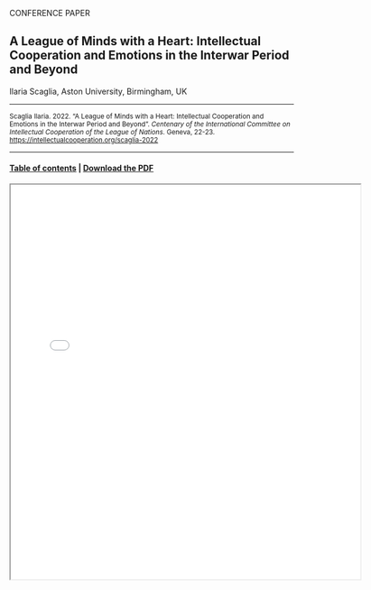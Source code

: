 CONFERENCE PAPER

## A League of Minds with a Heart: Intellectual Cooperation and Emotions in the Interwar Period and Beyond

Ilaria Scaglia, Aston University, Birmingham, UK

<hr>

<small>Scaglia Ilaria. 2022. “A League of Minds with a Heart: Intellectual Cooperation and Emotions in the Interwar Period and Beyond”. _Centenary of the International Committee on Intellectual Cooperation of the League of Nations_. Geneva, 22-23. https://intellectualcooperation.org/scaglia-2022
</small>

<hr>

#### [Table of contents](/book-of-abstracts-2022) |  [Download the PDF](/files/scaglia-2022.pdf) 

<iframe src="files/scaglia-2022.pdf" width="620px" height="700px">

  
  
